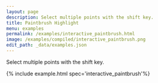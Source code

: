 ```yaml
---
layout: page
description: Select multiple points with the shift key.
title: Paintbrush Highlight
menu: examples
permalink: /examples/interactive_paintbrush.html
image: /examples/compiled/interactive_paintbrush.png
edit_path: _data/examples.json
---
```


Select multiple points with the shift key.

{% include example.html spec='interactive_paintbrush'%}
